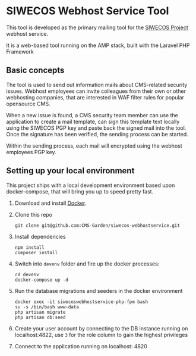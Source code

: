 # SIWECOS Webhost Service Tool

This tool is developed as the primary mailing tool for the [SIWECOS Project](http://www.siwecos.de/) webhost service.

It is a web-based tool running on the AMP stack, built with the Laravel PHP Framework

## Basic concepts
The tool is used to send out information mails about CMS-related security issues. Webhost employees can invite colleagues from their own or other webhosting companies, that are interested in WAF filter rules for popular opensource CMS.

When a new issue is found, a CMS security team member can use the application to create a mail template, can sign this template text locally using the SIWECOS PGP key and paste back the signed mail into the tool. Once the signature has been verified, the sending process can be started.

Within the sending process, each mail will encrypted using the webhost employees PGP key.

## Setting up your local environment

This project ships with a local development environment based upon docker-compose, that will bring you up to speed pretty fast.

1. Download and install [Docker](https://www.docker.com/).

2. Clone this repo

	`git clone git@github.com:CMS-Garden/siwecos-webhostservice.git`
	
3. Install dependencies

	`npm install`  
	`composer install`

4. Switch into `devenv` folder and fire up the docker processes:

	`cd devenv`   
	`docker-compose up -d`

5. Run the database migrations and seeders in the docker environment

	`docker exec -it siwecoswebhostservice-php-fpm bash`   
	`su -s /bin/bash www-data`   
	`php artisan migrate`   
	`php artisan db:seed`

6. Create your user account by connecting to the DB instance running on localhost:4822, use `3` for the role column to gain the highest privileges

7. Connect to the application running on localhost: 4820